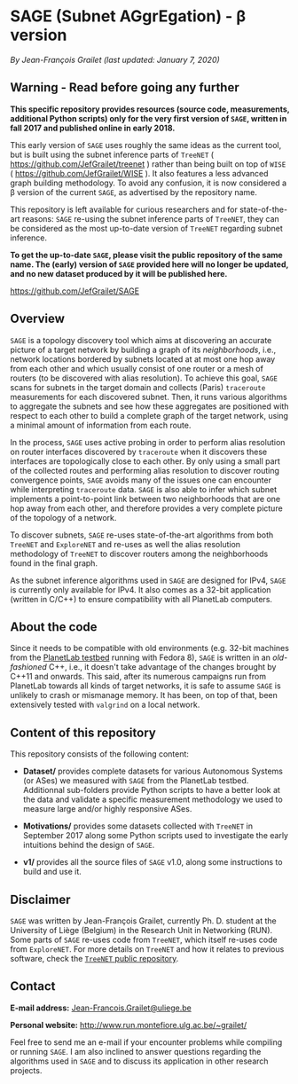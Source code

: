 # SAGE (Subnet AGgrEgation) - β version

*By Jean-François Grailet (last updated: January 7, 2020)*

## Warning - Read before going any further

**This specific repository provides resources (source code, measurements, additional Python scripts) only for the very first version of `SAGE`, written in fall 2017 and published online in early 2018.**

This early version of `SAGE` uses roughly the same ideas as the current tool, but is built using the subnet inference parts of `TreeNET` ( https://github.com/JefGrailet/treenet ) rather than being built on top of `WISE` ( https://github.com/JefGrailet/WISE ). It also features a less advanced graph building methodology. To avoid any confusion, it is now considered a β version of the current `SAGE`, as advertised by the repository name.

This repository is left available for curious researchers and for state-of-the-art reasons: `SAGE` re-using the subnet inference parts of `TreeNET`, they can be considered as the most up-to-date version of `TreeNET` regarding subnet inference.

**To get the up-to-date `SAGE`, please visit the public repository of the same name. The (early) version of `SAGE` provided here will no longer be updated, and no new dataset produced by it will be published here.**

https://github.com/JefGrailet/SAGE

## Overview

`SAGE` is a topology discovery tool which aims at discovering an accurate picture of a target network by building a graph of its *neighborhoods*, i.e., network locations bordered by subnets located at at most one hop away from each other and which usually consist of one router or a mesh of routers (to be discovered with alias resolution). To achieve this goal, `SAGE` scans for subnets in the target domain and collects (Paris) `traceroute` measurements for each discovered subnet. Then, it runs various algorithms to aggregate the subnets and see how these aggregates are positioned with respect to each other to build a complete graph of the target network, using a minimal amount of information from each route.

In the process, `SAGE` uses active probing in order to perform alias resolution on router interfaces discovered by `traceroute` when it discovers these interfaces are topologically close to each other. By only using a small part of the collected routes and performing alias resolution to discover routing convergence points, `SAGE` avoids many of the issues one can encounter while interpreting `traceroute` data. `SAGE` is also able to infer which subnet implements a point-to-point link between two neighborhoods that are one hop away from each other, and therefore provides a very 
complete picture of the topology of a network.

To discover subnets, `SAGE` re-uses state-of-the-art algorithms from both `TreeNET` and `ExploreNET` and re-uses as well the alias resolution methodology of `TreeNET` to discover routers among the neighborhoods found in the final graph.

As the subnet inference algorithms used in `SAGE` are designed for IPv4, `SAGE` is currently only available for IPv4. It also comes as a 32-bit application (written in C/C++) to ensure compatibility with all PlanetLab computers.

## About the code

Since it needs to be compatible with old environments (e.g. 32-bit machines from the [PlanetLab testbed](https://planet-lab.eu/) running with Fedora 8), `SAGE` is written in an _old-fashioned_ C++, i.e., it doesn't take advantage of the changes brought by C++11 and onwards. This said, after its numerous campaigns run from PlanetLab towards all kinds of target networks, it is safe to assume `SAGE` is unlikely to crash or mismanage memory. It has been, on top of that, been extensively tested with `valgrind` on a local network.

## Content of this repository

This repository consists of the following content:

* **Dataset/** provides complete datasets for various Autonomous Systems (or ASes) we measured with `SAGE` from the PlanetLab testbed. Additionnal sub-folders provide Python scripts to have a better look at the data and validate a specific measurement methodology we used to measure large and/or highly responsive ASes.

* **Motivations/** provides some datasets collected with `TreeNET` in September 2017 along some Python scripts used to investigate the early intuitions behind the design of `SAGE`.

* **v1/** provides all the source files of `SAGE` v1.0, along some instructions to build and use it.

## Disclaimer

`SAGE` was written by Jean-François Grailet, currently Ph. D. student at the University of Liège (Belgium) in the Research Unit in Networking (RUN). Some parts of `SAGE` re-uses code from `TreeNET`, which itself re-uses code from `ExploreNET`. For more details on `TreeNET` and how it relates to previous software, check the [`TreeNET` public repository](https://github.com/JefGrailet/treenet).

## Contact

**E-mail address:** Jean-Francois.Grailet@uliege.be

**Personal website:** http://www.run.montefiore.ulg.ac.be/~grailet/

Feel free to send me an e-mail if your encounter problems while compiling or running `SAGE`. I am also inclined to answer questions regarding the algorithms used in `SAGE` and to discuss its application in other research projects.
